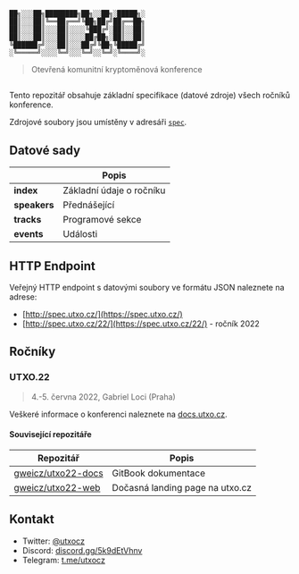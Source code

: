 
```
██╗░░░██╗████████╗██╗░░██╗░█████╗░
██║░░░██║╚══██╔══╝╚██╗██╔╝██╔══██╗
██║░░░██║░░░██║░░░░╚███╔╝░██║░░██║
██║░░░██║░░░██║░░░░██╔██╗░██║░░██║
╚██████╔╝░░░██║░░░██╔╝╚██╗╚█████╔╝
░╚═════╝░░░░╚═╝░░░╚═╝░░╚═╝░╚════╝░
```

> Otevřená komunitní kryptoměnová konference

## 

Tento repozitář obsahuje základní specifikace (datové zdroje) všech ročníků konference.

Zdrojové soubory jsou umístěny v adresáři [`spec`](./spec).

## Datové sady
| | Popis |
| --- | --- |
| **index** | Základní údaje o ročníku |
| **speakers** | Přednášející |
| **tracks** | Programové sekce |
| **events** | Události |

## HTTP Endpoint
Veřejný HTTP endpoint s datovými soubory ve formátu JSON naleznete na adrese: 

- [http://spec.utxo.cz/](https://spec.utxo.cz/)
- [http://spec.utxo.cz/22/](https://spec.utxo.cz/22/) - ročník 2022


## Ročníky
### UTXO.22
> 4.-5. června 2022, Gabriel Loci (Praha)

Veškeré informace o konferenci naleznete na [docs.utxo.cz](https://docs.utxo.cz).

#### Související repozitáře

| Repozitář | Popis |
| --- | --- |
| [gweicz/utxo22-docs](https://github.com/gweicz/utxo22-docs) | GitBook dokumentace |
| [gweicz/utxo22-web](https://github.com/gweicz/utxo22-web) | Dočasná landing page na utxo.cz |

## Kontakt
* Twitter: [@utxocz](https://twitter.com/utxocz)
* Discord: [discord.gg/5k9dEtVhnv](https://discord.gg/5k9dEtVhnv)
* Telegram: [t.me/utxocz](https://t.me/utxocz)

